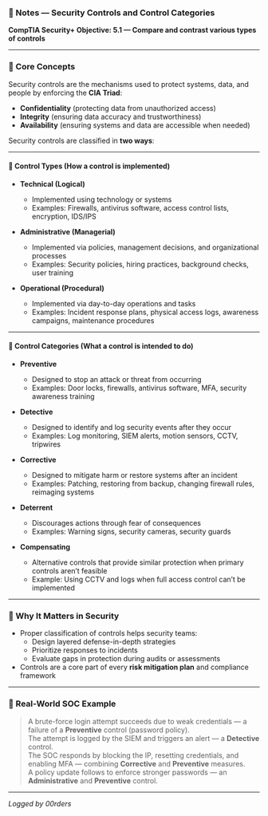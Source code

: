 ### 📘 Notes — Security Controls and Control Categories  
**CompTIA Security+ Objective: 5.1 — Compare and contrast various types of controls**

---

### 🧠 Core Concepts

Security controls are the mechanisms used to protect systems, data, and people by enforcing the **CIA Triad**:
- **Confidentiality** (protecting data from unauthorized access)
- **Integrity** (ensuring data accuracy and trustworthiness)
- **Availability** (ensuring systems and data are accessible when needed)

Security controls are classified in **two ways**:

---

#### 🔧 Control Types (How a control is implemented)

- **Technical (Logical)**  
  - Implemented using technology or systems  
  - Examples: Firewalls, antivirus software, access control lists, encryption, IDS/IPS

- **Administrative (Managerial)**  
  - Implemented via policies, management decisions, and organizational processes  
  - Examples: Security policies, hiring practices, background checks, user training

- **Operational (Procedural)**  
  - Implemented via day-to-day operations and tasks  
  - Examples: Incident response plans, physical access logs, awareness campaigns, maintenance procedures

---

#### 🎯 Control Categories (What a control is intended to do)

- **Preventive**  
  - Designed to stop an attack or threat from occurring  
  - Examples: Door locks, firewalls, antivirus software, MFA, security awareness training

- **Detective**  
  - Designed to identify and log security events after they occur  
  - Examples: Log monitoring, SIEM alerts, motion sensors, CCTV, tripwires

- **Corrective**  
  - Designed to mitigate harm or restore systems after an incident  
  - Examples: Patching, restoring from backup, changing firewall rules, reimaging systems

- **Deterrent**  
  - Discourages actions through fear of consequences  
  - Examples: Warning signs, security cameras, security guards

- **Compensating**  
  - Alternative controls that provide similar protection when primary controls aren’t feasible  
  - Example: Using CCTV and logs when full access control can’t be implemented

---

### 🔐 Why It Matters in Security

- Proper classification of controls helps security teams:
  - Design layered defense-in-depth strategies
  - Prioritize responses to incidents
  - Evaluate gaps in protection during audits or assessments
- Controls are a core part of every **risk mitigation plan** and compliance framework

---

### 💼 Real-World SOC Example

> A brute-force login attempt succeeds due to weak credentials — a failure of a **Preventive** control (password policy).  
> The attempt is logged by the SIEM and triggers an alert — a **Detective** control.  
> The SOC responds by blocking the IP, resetting credentials, and enabling MFA — combining **Corrective** and **Preventive** measures.  
> A policy update follows to enforce stronger passwords — an **Administrative** and **Preventive** control.

---

*Logged by 00rders*
